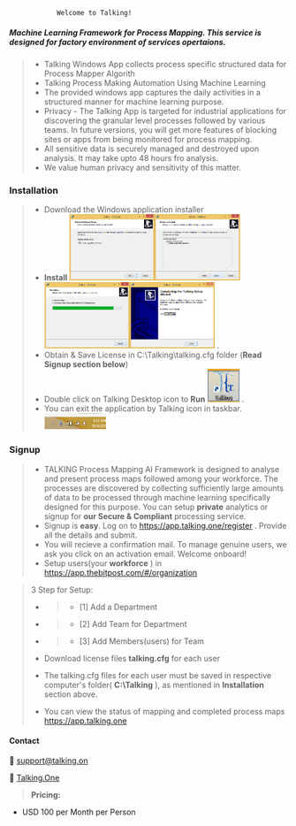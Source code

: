 				Welcome to Talking!

##### Machine Learning Framework for Process Mapping. This service is designed for factory environment of services opertaions.

 > - Talking Windows App collects process specific structured data for Process Mapper Algorith
> - Talking Process Making Automation Using Machine Learning
> - The provided windows app captures the daily activities in a structured manner for machine learning purpose.
> - Privacy - The Talking App is targeted for industrial applications for discovering the granular level processes followed by various teams. In future versions, you will get more features of blocking sites or apps from being monitored for process mapping.
> -  All sensitive data is securely managed and destroyed upon analysis. It may take upto 48 hours fro analysis.
> -  We value human privacy and sensitivity of this matter.

### Installation

> -  Download the Windows application installer
> - **Install**  <img src="images/ins1.png" alt="installer" height="120"><img src="images/ins2.png" alt="installer" height="120"><img src="images/ins3.png" alt="installer" height="120"><img src="images/ins4.png" alt="installer" height="120"> .
> - Obtain & Save License in C:\Talking\talking.cfg folder (**Read Signup section below**)
> -  Double click on Talking Desktop icon to **Run** <img src="images/desktopicon.png" alt="installer" height="60"> .
> - You can exit the application by Talking icon in taskbar. <img src="images/tray.png" alt="installer" height="30">


### Signup

> - TALKING Process Mapping AI Framework is designed to analyse and present process maps followed among your workforce. The processes are discovered by collecting sufficiently large amounts of data to be processed through machine learning specifically designed for this purpose. You can setup **private** analytics or signup for **our Secure & Compliant** processing service.
> - Signup is **easy**. Log on to https://app.talking.one/register . Provide all the details and submit.
> - You will recieve a confirmation mail. To manage genuine users, we ask you click on an activation email. Welcome onboard!
> - Setup users(your **workforce** ) in https://app.thebitpost.com/#/organization

> 3 Step for Setup: 
> - > - [1] Add a Department
> - > -	[2] Add Team for Department
> - > -	[3] Add Members(users) for Team
>
> - Download license files **talking.cfg** for each user  
> - The talking.cfg files for each user must be saved in respective computer's folder( **C:\Talking** ), as mentioned in **Installation** section above.
> - You can view the status of mapping and completed process maps  https://app.talking.one

#### Contact

:email: support@talking.on

:link: [Talking.One](https://www.talking.one)


> **Pricing:**
- USD 100 per Month per Person
